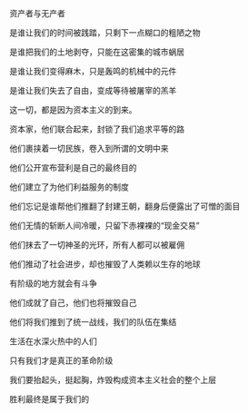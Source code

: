 资产者与无产者




 是谁让我们的时间被践踏，只剩下一点糊口的粗陋之物

 是谁把我们的土地剥夺，只能在这密集的城市蜗居

 是谁让我们变得麻木，只是轰鸣的机械中的元件

 是谁让我们失去了自由，变成等待被屠宰的羔羊

 这一切，都是因为资本主义的到来。

 资本家，他们联合起来，封锁了我们追求平等的路

 他们裹挟着一切民族，卷入到所谓的文明中来

 他们公开宣布营利是自己的最终目的

 他们建立了为他们利益服务的制度

 他们忘记是谁帮他们推翻了封建王朝，翻身后便露出了可憎的面目

 他们无情的斩断人间冷暖，只留下赤裸裸的“现金交易”

 他们抹去了一切神圣的光环，所有人都可以被雇佣

 他们推动了社会进步，却也摧毁了人类赖以生存的地球


 有阶级的地方就会有斗争

 他们成就了自己，他们也将摧毁自己

 他们将我们推到了统一战线，我们的队伍在集结

 生活在水深火热中的人们

 只有我们才是真正的革命阶级

 我们要抬起头，挺起胸，炸毁构成资本主义社会的整个上层

 胜利最终是属于我们的
 
